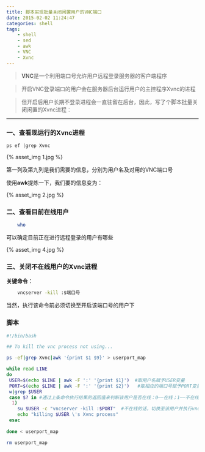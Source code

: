 ```yaml
---
title: 脚本实现批量关闭闲置用户的VNC端口
date: 2015-02-02 11:24:47
categories: shell
tags: 
	- shell
	- sed
	- awk
	- VNC
	- Xvnc
---
```





> **VNC**是一个利用端口号允许用户远程登录服务器的客户端程序


> 开启VNC登录端口的用户会在服务器后台运行用户的主控程序Xvnc的进程

> 但开启后用户长期不登录进程会一直驻留在后台，因此，写了个脚本批量关闭闲置的Xvnc进程：
__________________________________________________________


### 一、查看现运行的Xvnc进程 ###


    ps ef |grep Xvnc

{% asset_img 1.jpg %}

第一列及第九列是我们需要的信息，分别为用户名及对用的VNC端口号

使用**awk**提炼一下，我们要的信息变为：

{% asset_img 2.jpg %}

### 二、查看目前在线用户 ###

```bash
    who
```


可以确定目前正在进行远程登录的用户有哪些

{% asset_img 4.jpg %}

### 三、关闭不在线用户的Xvnc进程 ###

**关键命令**：

```bash
    vncserver -kill :$端口号
```

当然，执行该命令前必须切换至开启该端口号的用户下

### 脚本 ###

```bash
#!/bin/bash

## To kill the vnc process not using...

ps -ef|grep Xvnc|awk '{print $1 $9}' > userport_map

while read LINE
do
 USER=$(echo $LINE | awk -F ':' '{print $1}')  #取用户名赋予USER变量
 PORT=$(echo $LINE | awk -F ':' '{print $2}')	#取相应的端口号赋予PORT变量
 w|grep $USER
 case $? in #通过上条命令执行结果的返回值来判断该用户是否在线：0——在线；1——不在线
  1)
	su $USER -c "vncserver -kill :$PORT"  #不在线的话，切换至该用户并执行vncserver -kill 命令
	echo "killing $USER \'s Xvnc process"
 esac
	 
done < userport_map

rm userport_map
```